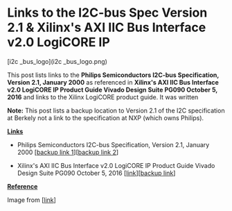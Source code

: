 # Links to the I2C-bus Spec Version 2.1 & Xilinx's AXI IIC Bus Interface v2.0 LogiCORE IP

[i2c _bus_logo](i2c _bus_logo.png)

This post lists links to the **Philips Semiconductors I2C-bus Specification, Version 2.1, January 2000** as referenced in **Xilinx's AXI IIC Bus Interface v2.0 LogiCORE IP Product Guide Vivado Design Suite PG090 October 5, 2016** and links to the Xilinx LogiCORE product guide. It was written

**Note:** This post lists a backup location to Version 2.1 of the I2C specification at Berkely not a link to the specification at NXP (which owns Philips).

**<u><span>Links</span></u>**

-   Philips Semiconductors I2C-bus Specification, Version 2.1, January 2000 \[[<u><span>backup link 1</span></u>](http://www-inst.eecs.berkeley.edu/~cs150/Documents/I2C_BUS_SPECIFICATION_3.pdf)\]\[[<u><span>backup link 2</span></u>](https://drive.google.com/file/d/17GE-hs8zOU67_C4izxUk5XCy-AKGJl6v/view?usp=sharing)\]
    
-   Xilinx's AXI IIC Bus Interface v2.0 LogiCORE IP Product Guide Vivado Design Suite PG090 October 5, 2016 \[[<u><span>link</span></u>](https://www.xilinx.com/support/documentation/ip_documentation/axi_iic/v2_0/pg090-axi-iic.pdf)\]\[[<u><span>backup link</span></u>](https://drive.google.com/file/d/1nML_5m1Z4BPE7wdQy983swhYy3V-f-Di/view?usp=sharing)\]
    

**<u><span>Reference</span></u>**

Image from \[[<u><span>link</span></u>](https://en.wikipedia.org/wiki/I%C2%B2C)\]
